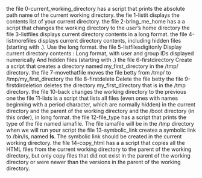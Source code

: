 the file 0-current_working_directory has a script that prints the absolute path name of the current working directory.
the fie 1-listit displays the contents list of your current directory.
the file 2-bring_me_home has a a script that changes the working directory to the user’s home directory
the file 3-listfiles displays current directory contents in a long format.
the file 4-listmorefiles displays current directory contents, including hidden files (starting with .). Use the long format.
the file 5-listfilesdigitonly Display current directory contents : Long format, with user and group IDs displayed numerically And hidden files (starting with .) 
the file 6-firstdirectory Create a script that creates a directory named my_first_directory in the /tmp/ directory.
the file 7-movethatfile moves the file betty from /tmp/ to /tmp/my_first_directory
the file 8-firstdelete Delete the file betty
the file 9-firstdirdeletion deletes the directory my_first_directory that is in the /tmp directory.
the file 10-back changes the working directory to the previous one
the file 11-lists is a script that lists all files (even ones with names beginning with a period character, which are normally hidden) in the current directory and the parent of the working directory and the /boot directory (in this order), in long format.
the file 12-file_type has a script that prints the type of the file named iamafile. The file iamafile will be in the /tmp directory when we will run your script
the file 13-symbolic_link creates  a symbolic link to /bin/ls, named __ls__. The symbolic link should be created in the current working directory.
the file 14-copy_html has a a script that copies all the HTML files from the current working directory to the parent of the working directory, but only copy files that did not exist in the parent of the working directory or were newer than the versions in the parent of the working directory. 
